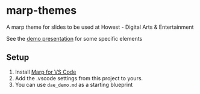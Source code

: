 # marp-themes

A marp theme for slides to be used at Howest - Digital Arts &amp; Entertainment

See the [demo presentation](https://avadae.github.io/marp-themes/) for some specific elements

## Setup

1. Install [Marp for VS Code](https://marketplace.visualstudio.com/items?itemName=marp-team.marp-vscode)
2. Add the .vscode settings from this project to yours.
3. You can use `dae_demo.md` as a starting blueprint
